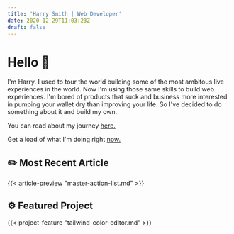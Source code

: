 ```yaml
---
title: 'Harry Smith | Web Developer'
date: 2020-12-29T11:03:23Z
draft: false
---
```


# Hello :wave:

I'm Harry. I used to tour the world building some of the most ambitous live experiences in the world. Now I'm using those same skills to build web experiences. I'm bored of products that suck and business more interested in pumping your wallet dry than improving your life. So I've decided to do something about it and build my own.

You can read about my journey [here.](/about)

Get a load of what I'm doing right [now.](/now)

## :pencil2: Most Recent Article

{{< article-preview "master-action-list.md" >}}

## :gear: Featured Project

{{< project-feature "tailwind-color-editor.md" >}}

